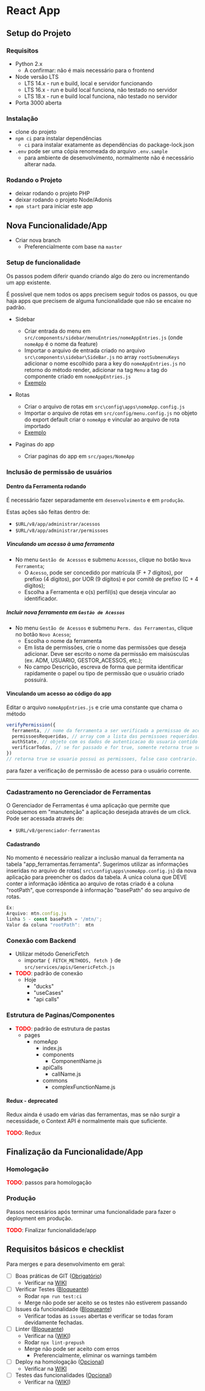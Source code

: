 # React App

## Setup do Projeto

### Requisitos

- Python 2.x
  - A confirmar: não é mais necessário para o frontend
- Node versão LTS
  - LTS 14.x - run e build, local e servidor funcionando
  - LTS 16.x - run e build local funciona, não testado no servidor
  - LTS 18.x - run e build local funciona, não testado no servidor
- Porta 3000 aberta

### Instalação

- clone do projeto
- `npm ci` para instalar dependências
  - `ci` para instalar exatamente as dependências do package-lock.json
- `.env` pode ser uma cópia renomeada do arquivo `.env.sample`
  - para ambiente de desenvolvimento, normalmente não é necessário alterar nada.

### Rodando o Projeto

- deixar rodando o projeto PHP
- deixar rodando o projeto Node/Adonis
- `npm start` para iniciar este app

## Nova Funcionalidade/App

- Criar nova branch
  - Preferencialmente com base na `master`

### Setup de funcionalidade

Os passos podem diferir quando criando algo do zero ou incrementando um app existente.

É possível que nem todos os apps precisem seguir todos os passos, ou que haja apps que precisem de alguma funcionalidade que não se encaixe no padrão.

- Sidebar
  - Criar entrada do menu em `src/components/sidebar/menuEntries/nomeAppEntries.js` (onde `nomeApp` é o nome da feature)
  - Importar o arquivo de entrada criado no arquivo `src\components\sidebar\SideBar.js`
    no array `rootSubmenuKeys` adicionar o nome escolhido para a key do `nomeAppEntries.js`
    no retorno do método render, adicionar na tag `Menu` a tag do componente criado em `nomeAppEntries.js`
  - [Exemplo](docs/Exemplo.md#sidebar)

- Rotas
  - Criar o arquivo de rotas em `src\config\apps\nomeApp.config.js`
  - Importar o arquivo de rotas em `src/config/menu.config.js` no objeto do export default criar o `nomeApp` e vincular ao arquivo de rota importado
  - [Exemplo](docs/Exemplo.md#rotas)

- Paginas do app
  - Criar paginas do app em `src/pages/NomeApp`

### Inclusão de permissão de usuários

#### Dentro da Ferramenta rodando

É necessário fazer separadamente em `desenvolvimento` e em `produção`.

Estas ações são feitas dentro de:

- `$URL/v8/app/administrar/acessos`
- `$URL/v8/app/administrar/permissoes`

##### Vinculando um acesso à uma ferramenta

- No menu `Gestão de Acessos` e submenu `Acessos`, clique no botão `Nova Ferramenta`;
  - O `Acesso`, pode ser concedido por matrícula (F + 7 dígitos), por prefixo (4 dígitos), por UOR (9 dígitos) e por comitê de prefixo (C + 4 dígitos);
  - Escolha a Ferramenta e o(s) perfil(is) que deseja vincular ao identificador.

##### Incluir nova ferramenta em `Gestão de Acessos`

- No menu `Gestão de Acessos` e submenu `Perm. das Ferramentas`, clique no botão `Novo Acesso`;
  - Escolha o nome da ferramenta
  - Em lista de permissões, crie o nome das permissões que deseja adicionar. Deve ser escrito o nome da permissão em maisúsculas (ex. ADM, USUARIO, GESTOR_ACESSOS, etc.);
  - No campo Descrição, escreva de forma que permita identificar rapidamente o papel ou tipo de permissão que o usuário criado possuirá.

#### Vinculando um acesso ao código do app

Editar o arquivo `nomeAppEntries.js` e crie uma constante que chama o método

```js
verifyPermission({
  ferramenta, // nome da ferramenta a ser verificada a permissao de acesso.
  permissoesRequeridas, // array com a lista das permissoes requeridas.
  authState, // objeto com os dados de autenticacao do usuario contido no store da aplicacao.
  verificarTodas, // se for passado e for true, somente retorna true somente se
})
// retorna true se usuario possui as permissoes, false caso contrario.
```

para fazer a verificação de permissão de acesso para o usuário corrente.

***
### Cadastramento no Gerenciador de Ferramentas

O Gerenciador de Ferramentas é uma aplicação que permite que coloquemos em "manutenção" a aplicação desejada através de um click. Pode ser acessada através de:
- `$URL/v8/gerenciador-ferramentas`

#### Cadastrando

No momento é necessário realizar a inclusão manual da ferramenta na tabela "app_ferramentas.ferramenta".
Sugerimos utilizar as informações inseridas no arquivo de rotas( `src\config\apps\nomeApp.config.js`) da nova aplicação para preencher os dados da tabela.
A unica coluna que DEVE conter a informação idêntica ao arquivo de rotas criado é a coluna "rootPath", que corresponde à informação "basePath" do seu arquivo de rotas.

```js
Ex:
Arquivo: mtn.config.js
linha 5 - const basePath = '/mtn/';
Valor da coluna "rootPath":  mtn
```

### Conexão com Backend

- Utilizar método GenericFetch
  - importar `{ FETCH_METHODS, fetch }` de `src/services/apis/GenericFetch.js`
- <span style="color:red;font-weight:bold">TODO</span>: padrão de conexão
  - Hoje
    - "ducks"
    - "useCases"
    - "api calls"

### Estrutura de Paginas/Componentes

- <span style="color:red;font-weight:bold">TODO</span>: padrão de estrutura de pastas
  - pages
    - nomeApp
        - index.js
        - components
            - ComponentName.js
        - apiCalls
            - callName.js
        - commons
            - complexFunctionName.js

#### Redux - deprecated

Redux ainda é usado em várias das ferramentas, mas se não surgir a necessidade, o Context API é normalmente mais que suficiente.

<span style="color:red;font-weight:bold">TODO</span>: Redux

## Finalização da Funcionalidade/App

### Homologação

<span style="color:red;font-weight:bold">TODO</span>: passos para homologação

### Produção

Passos necessários após terminar uma funcionalidade para fazer o deployment em produção.

<span style="color:red;font-weight:bold">TODO</span>: Finalizar funcionalidade/app

## Requisitos básicos e checklist

Para merges e para desenvolvimento em geral:

- [ ] Boas práticas de GIT ([Obrigatório](http://git.uop.bb.com.br/superadm/documentacao-super-adm/wikis/GIT/Merges/Checklist/Legenda#obrigat%C3%B3rio))
  - Verificar na [WIKI](http://git.uop.bb.com.br/superadm/documentacao-super-adm/wikis/GIT/Pr%C3%A1ticas)
- [ ] Verificar Testes ([Bloqueante](http://git.uop.bb.com.br/superadm/documentacao-super-adm/wikis/GIT/Merges/Checklist/Legenda#bloqueante))
  - Rodar `npm run test:ci`
  - Merge não pode ser aceito se os testes não estiverem passando
- [ ] Issues da funcionalidade ([Bloqueante](http://git.uop.bb.com.br/superadm/documentacao-super-adm/wikis/GIT/Merges/Checklist/Legenda#bloqueante))
  - Verificar todas as `issues` abertas e verificar se todas foram devidamente fechadas.
- [ ] Linter ([Bloqueante](http://git.uop.bb.com.br/superadm/documentacao-super-adm/wikis/GIT/Merges/Checklist/Legenda#bloqueante))
  - Verificar na ([WIKI](http://git.uop.bb.com.br/superadm/documentacao-super-adm/wikis/React/Lint/ESLint))
  - Rodar `npx lint-prepush`
  - Merge não pode ser aceito com erros
      - Preferencialmente, eliminar os warnings também
- [ ] Deploy na homologação ([Opcional](http://git.uop.bb.com.br/superadm/documentacao-super-adm/wikis/GIT/Merges/Checklist/Legenda#opcional))
  - Verificar na [WIKI](http://git.uop.bb.com.br/superadm/documentacao-super-adm/wikis/Deploy/Homologa%C3%A7%C3%A3o)
- [ ] Testes das funcionalidades ([Opcional](http://git.uop.bb.com.br/superadm/documentacao-super-adm/wikis/GIT/Merges/Checklist/Legenda#opcional))
  - Verificar na ([WIKI](http://git.uop.bb.com.br/superadm/documentacao-super-adm/wikis/React/Testes-React))
